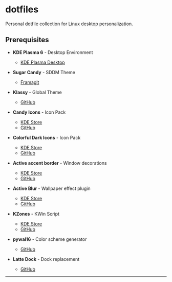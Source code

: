 # dotfiles

Personal dotfile collection for Linux desktop personalization.

## Prerequisites

- **KDE Plasma 6** - Desktop Environment
  - [KDE Plasma Desktop](https://kde.org/de/plasma-desktop/)

- **Sugar Candy** - SDDM Theme
  - [Framagit](https://framagit.org/MarianArlt/sddm-sugar-candy)

- **Klassy** - Global Theme
  - [GitHub](https://github.com/paulmcauley/klassy)

- **Candy Icons** - Icon Pack
  - [KDE Store](https://store.kde.org/p/1305251/)
  - [GitHub](https://github.com/EliverLara/candy-icons)

- **Colorful Dark Icons** - Icon Pack
  - [KDE Store](https://store.kde.org/p/2091068)
  - [GitHub](https://github.com/L4ki/Colorful-Plasma-Themes)

- **Active accent border** - Window decorations
  - [KDE Store](https://store.kde.org/p/2118297)
  - [GitHub](https://github.com/nclarius/Plasma-window-decorations)

- **Active Blur** - Wallpaper effect plugin
  - [KDE Store](https://store.kde.org/p/2134907)
  - [GitHub](https://github.com/bouteillerAlan/blurredwallpaper)

- **KZones** - KWin Script
  - [KDE Store](https://store.kde.org/p/1909220)
  - [GitHub](https://github.com/gerritdevriese/kzones)

- **pywal16** - Color scheme generator
  - [GitHub](https://github.com/eylles/pywal16)

- **Latte Dock** - Dock replacement
  - [GitHub](https://github.com/KDE/latte-dock)

---
